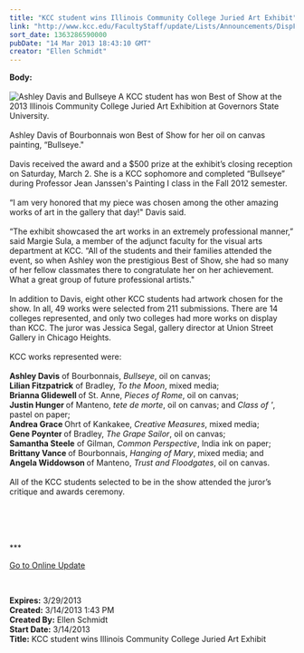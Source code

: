 ```yaml
---
title: "KCC student wins Illinois Community College Juried Art Exhibit"
link: "http://www.kcc.edu/FacultyStaff/update/Lists/Announcements/DispForm.aspx?ID=1023"
sort_date: 1363286590000
pubDate: "14 Mar 2013 18:43:10 GMT"
creator: "Ellen Schmidt"
---
```


<div><b>Body:</b> <div class="ExternalClassD59A4DF9B6BF416F9EC3EDC7C909D53F">
<div> </div>
<div><img alt="Ashley Davis and Bullseye" src="/SiteCollectionImages/AshleyDavisandBullseye.JPG" /> A KCC student has won Best of Show at the 2013 Illinois Community College Juried Art Exhibition at Governors State University. </div>
<div> </div>
<div>Ashley Davis of Bourbonnais won Best of Show for her oil on canvas painting, “Bullseye.&quot; </div>
<div><br />Davis received the award and a $500 prize at the exhibit’s closing reception on Saturday, March 2. She is a KCC sophomore and completed “Bullseye” during Professor Jean Janssen's Painting I class in the Fall 2012 semester.</div>
<div> </div>
<div>“I am very honored that my piece was chosen among the other amazing works of art in the gallery that day!&quot; Davis said.</div>
<div><br />“The exhibit showcased the art works in an extremely professional manner,” said Margie Sula, a member of the adjunct faculty for the visual arts department at KCC. “All of the students and their families attended the event, so when Ashley won the prestigious Best of Show, she had so many of her fellow classmates there to congratulate her on her achievement. What a great group of future professional artists.&quot;</div>
<div><br />In addition to Davis, eight other KCC students had artwork chosen for the show. In all, 49 works were selected from 211 submissions. There are 14 colleges represented, and only two colleges had more works on display than KCC. The juror was Jessica Segal, gallery director at Union Street Gallery in Chicago Heights.<br /></div>
<div> </div>
<div>KCC works represented were:</div>
<div> </div>
<div><strong>Ashley Davis</strong> of Bourbonnais, <em>Bullseye</em>, oil on canvas;<br /><strong>Lilian Fitzpatrick</strong> of Bradley, <em>To the Moon</em>, mixed media; <br /><strong>Brianna Glidewell </strong>of St. Anne, <em>Pieces of Rome</em>, oil on canvas;<br /><strong>Justin Hunger </strong>of Manteno, <em>tete de morte</em>, oil on canvas; and <em>Class of '</em>, pastel on paper;<br /><strong>Andrea Grace </strong>Ohrt of Kankakee, <em>Creative Measures</em>, mixed media; <br /><strong>Gene Poynter </strong>of Bradley, <em>The Grape Sailor</em>, oil on canvas;<br /><strong>Samantha Steele</strong> of Gilman, <em>Common Perspective</em>, India ink on paper;<br /><strong>Brittany Vance </strong>of Bourbonnais, <em>Hanging of Mary</em>, mixed media; and <br /><strong>Angela Widdowson </strong>of Manteno, <em>Trust and Floodgates</em>, oil on canvas.<br /></div>
<div> </div>
<div>All of the KCC students selected to be in the show attended the juror’s critique and awards ceremony.</div>
<div> </div>
<div>
<div> </div>
<div>
<div>
<div>
<div> </div>
<div>
<div>
<div> </div>
<div>
<p>***</p>
<p><a href="/FacultyStaff/update/Pages/dailyupdate.aspx">Go to Online Update</a></p>
<p><br /></p></div></div></div></div></div></div></div></div></div>
<div><b>Expires:</b> 3/29/2013</div>
<div><b>Created:</b> 3/14/2013 1:43 PM</div>
<div><b>Created By:</b> Ellen Schmidt</div>
<div><b>Start Date:</b> 3/14/2013</div>
<div><b>Title:</b> KCC student wins Illinois Community College Juried Art Exhibit</div>
